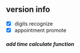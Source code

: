 ## version info
- [x] digits recognize
- [x] appointment promote  
##### add time calculate function
